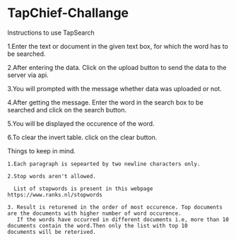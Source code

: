 # TapChief-Challange

Instructions to use TapSearch
  
  1.Enter the text or document in the given text box, for which the word has to be searched.
  
  2.After entering the data. Click on the upload button to send the data to the server via api.
  
  3.You will prompted with the message whether data was uploaded or not.
  
  4.After getting the message. Enter the word in the search box to be searched and click on the search button.
  
  5.You will be displayed the occurence of the word.
  
  6.To clear the invert table. click on the clear button.
  
  Things to keep in mind.
  
    1.Each paragraph is sepearted by two newline characters only.
    
    2.Stop words aren't allowed. 
    
      List of stopwords is present in this webpage https://www.ranks.nl/stopwords
    
    3. Result is returened in the order of most occurence. Top documents are the documents with higher number of word occurence.
       If the words have occurred in different documents i.e, more than 10 documents contain the word.Then only the list with top 10     documents will be reterived.
